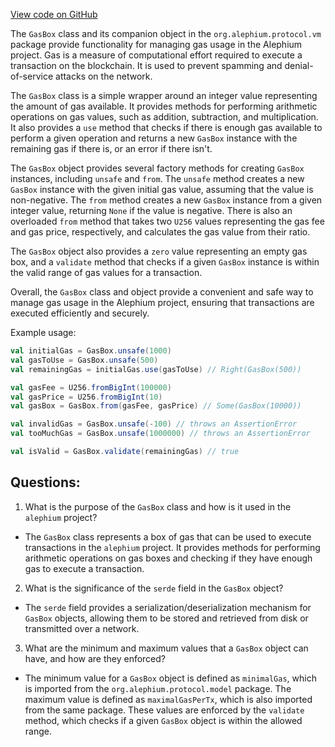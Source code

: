 [View code on GitHub](https://github.com/alephium/alephium/protocol/src/main/scala/org/alephium/protocol/vm/GasBox.scala)

The `GasBox` class and its companion object in the `org.alephium.protocol.vm` package provide functionality for managing gas usage in the Alephium project. Gas is a measure of computational effort required to execute a transaction on the blockchain. It is used to prevent spamming and denial-of-service attacks on the network. 

The `GasBox` class is a simple wrapper around an integer value representing the amount of gas available. It provides methods for performing arithmetic operations on gas values, such as addition, subtraction, and multiplication. It also provides a `use` method that checks if there is enough gas available to perform a given operation and returns a new `GasBox` instance with the remaining gas if there is, or an error if there isn't. 

The `GasBox` object provides several factory methods for creating `GasBox` instances, including `unsafe` and `from`. The `unsafe` method creates a new `GasBox` instance with the given initial gas value, assuming that the value is non-negative. The `from` method creates a new `GasBox` instance from a given integer value, returning `None` if the value is negative. There is also an overloaded `from` method that takes two `U256` values representing the gas fee and gas price, respectively, and calculates the gas value from their ratio. 

The `GasBox` object also provides a `zero` value representing an empty gas box, and a `validate` method that checks if a given `GasBox` instance is within the valid range of gas values for a transaction. 

Overall, the `GasBox` class and object provide a convenient and safe way to manage gas usage in the Alephium project, ensuring that transactions are executed efficiently and securely. 

Example usage:

```scala
val initialGas = GasBox.unsafe(1000)
val gasToUse = GasBox.unsafe(500)
val remainingGas = initialGas.use(gasToUse) // Right(GasBox(500))

val gasFee = U256.fromBigInt(100000)
val gasPrice = U256.fromBigInt(10)
val gasBox = GasBox.from(gasFee, gasPrice) // Some(GasBox(10000))

val invalidGas = GasBox.unsafe(-100) // throws an AssertionError
val tooMuchGas = GasBox.unsafe(1000000) // throws an AssertionError

val isValid = GasBox.validate(remainingGas) // true
```
## Questions: 
 1. What is the purpose of the `GasBox` class and how is it used in the `alephium` project?
- The `GasBox` class represents a box of gas that can be used to execute transactions in the `alephium` project. It provides methods for performing arithmetic operations on gas boxes and checking if they have enough gas to execute a transaction.

2. What is the significance of the `serde` field in the `GasBox` object?
- The `serde` field provides a serialization/deserialization mechanism for `GasBox` objects, allowing them to be stored and retrieved from disk or transmitted over a network.

3. What are the minimum and maximum values that a `GasBox` object can have, and how are they enforced?
- The minimum value for a `GasBox` object is defined as `minimalGas`, which is imported from the `org.alephium.protocol.model` package. The maximum value is defined as `maximalGasPerTx`, which is also imported from the same package. These values are enforced by the `validate` method, which checks if a given `GasBox` object is within the allowed range.